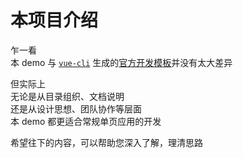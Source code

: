# 本项目介绍

乍一看  
本 demo 与 [`vue-cli`](https://github.com/vuejs/vue-cli) 生成的[官方开发模板](https://github.com/vuejs-templates/webpack/tree/1.0)并没有太大差异

但实际上  
无论是从目录组织、文档说明  
还是从设计思想、团队协作等层面  
本 demo 都更适合常规单页应用的开发

希望往下的内容，可以帮助您深入了解，理清思路